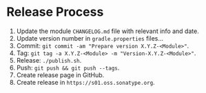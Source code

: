 Release Process
===============

 1. Update the module `CHANGELOG.md` file with relevant info and date.
 2. Update version number in `gradle.properties` files...
 3. Commit: `git commit -am "Prepare version X.Y.Z-<Module>"`.
 4. Tag: `git tag -a X.Y.Z-<Module> -m "Version-X.Y.Z-<Module>"`.
 5. Release: `./publish.sh`.
 6. Push: `git push && git push --tags`.
 7. Create release page in GitHub.
 8. Create release in `https://s01.oss.sonatype.org`.
